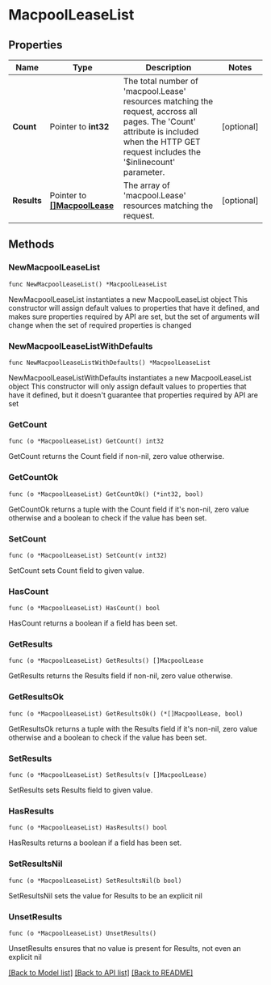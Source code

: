 # MacpoolLeaseList

## Properties

Name | Type | Description | Notes
------------ | ------------- | ------------- | -------------
**Count** | Pointer to **int32** | The total number of &#39;macpool.Lease&#39; resources matching the request, accross all pages. The &#39;Count&#39; attribute is included when the HTTP GET request includes the &#39;$inlinecount&#39; parameter. | [optional] 
**Results** | Pointer to [**[]MacpoolLease**](macpool.Lease.md) | The array of &#39;macpool.Lease&#39; resources matching the request. | [optional] 

## Methods

### NewMacpoolLeaseList

`func NewMacpoolLeaseList() *MacpoolLeaseList`

NewMacpoolLeaseList instantiates a new MacpoolLeaseList object
This constructor will assign default values to properties that have it defined,
and makes sure properties required by API are set, but the set of arguments
will change when the set of required properties is changed

### NewMacpoolLeaseListWithDefaults

`func NewMacpoolLeaseListWithDefaults() *MacpoolLeaseList`

NewMacpoolLeaseListWithDefaults instantiates a new MacpoolLeaseList object
This constructor will only assign default values to properties that have it defined,
but it doesn't guarantee that properties required by API are set

### GetCount

`func (o *MacpoolLeaseList) GetCount() int32`

GetCount returns the Count field if non-nil, zero value otherwise.

### GetCountOk

`func (o *MacpoolLeaseList) GetCountOk() (*int32, bool)`

GetCountOk returns a tuple with the Count field if it's non-nil, zero value otherwise
and a boolean to check if the value has been set.

### SetCount

`func (o *MacpoolLeaseList) SetCount(v int32)`

SetCount sets Count field to given value.

### HasCount

`func (o *MacpoolLeaseList) HasCount() bool`

HasCount returns a boolean if a field has been set.

### GetResults

`func (o *MacpoolLeaseList) GetResults() []MacpoolLease`

GetResults returns the Results field if non-nil, zero value otherwise.

### GetResultsOk

`func (o *MacpoolLeaseList) GetResultsOk() (*[]MacpoolLease, bool)`

GetResultsOk returns a tuple with the Results field if it's non-nil, zero value otherwise
and a boolean to check if the value has been set.

### SetResults

`func (o *MacpoolLeaseList) SetResults(v []MacpoolLease)`

SetResults sets Results field to given value.

### HasResults

`func (o *MacpoolLeaseList) HasResults() bool`

HasResults returns a boolean if a field has been set.

### SetResultsNil

`func (o *MacpoolLeaseList) SetResultsNil(b bool)`

 SetResultsNil sets the value for Results to be an explicit nil

### UnsetResults
`func (o *MacpoolLeaseList) UnsetResults()`

UnsetResults ensures that no value is present for Results, not even an explicit nil

[[Back to Model list]](../README.md#documentation-for-models) [[Back to API list]](../README.md#documentation-for-api-endpoints) [[Back to README]](../README.md)


